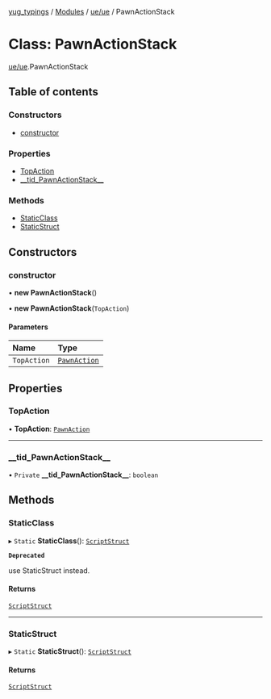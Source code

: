 [yug_typings](../README.md) / [Modules](../modules.md) / [ue/ue](../modules/ue_ue.md) / PawnActionStack

# Class: PawnActionStack

[ue/ue](../modules/ue_ue.md).PawnActionStack

## Table of contents

### Constructors

- [constructor](ue_ue.PawnActionStack.md#constructor)

### Properties

- [TopAction](ue_ue.PawnActionStack.md#topaction)
- [\_\_tid\_PawnActionStack\_\_](ue_ue.PawnActionStack.md#__tid_pawnactionstack__)

### Methods

- [StaticClass](ue_ue.PawnActionStack.md#staticclass)
- [StaticStruct](ue_ue.PawnActionStack.md#staticstruct)

## Constructors

### constructor

• **new PawnActionStack**()

• **new PawnActionStack**(`TopAction`)

#### Parameters

| Name | Type |
| :------ | :------ |
| `TopAction` | [`PawnAction`](ue_ue.PawnAction.md) |

## Properties

### TopAction

• **TopAction**: [`PawnAction`](ue_ue.PawnAction.md)

___

### \_\_tid\_PawnActionStack\_\_

• `Private` **\_\_tid\_PawnActionStack\_\_**: `boolean`

## Methods

### StaticClass

▸ `Static` **StaticClass**(): [`ScriptStruct`](ue_ue.ScriptStruct.md)

**`Deprecated`**

use StaticStruct instead.

#### Returns

[`ScriptStruct`](ue_ue.ScriptStruct.md)

___

### StaticStruct

▸ `Static` **StaticStruct**(): [`ScriptStruct`](ue_ue.ScriptStruct.md)

#### Returns

[`ScriptStruct`](ue_ue.ScriptStruct.md)
